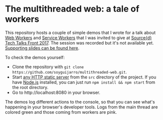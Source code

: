 # The multithreaded web: a tale of workers

This repository hosts a couple of simple demos that I wrote for a talk about [Web Workers](https://developer.mozilla.org/en-US/docs/Web/API/Web_Workers_API/Using_web_workers) and [Service Workers](https://developer.mozilla.org/en-US/docs/Web/API/Service_Worker_API/Using_Service_Workers) that I was invited to give at [Source{d} Tech Talks Front 2017](http://talks.sourced.tech/front-2017/). The session was recorded but it's not available yet. [Supporting slides can be found here](http://slides.com/soyguijarro/multithreaded-web).

To check the demos yourself:

- Clone the repository with `git clone https://github.com/soyguijarro/multithreaded-web.git`.
- Start [any HTTP static server](https://gist.github.com/willurd/5720255) from the `src` directory of the project. If you have [Node.js](https://nodejs.org/en/) installed, you can just run `npm install && npm start` from the root directory.
- Go to http://localhost:8080 in your browser.

The demos log different actions to the console, so that you can see what's happening in your browser's developer tools. Logs from the main thread are colored green and those coming from workers are pink.

